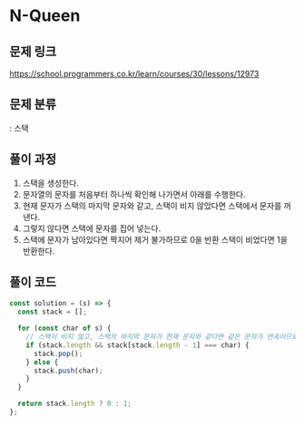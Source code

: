 # N-Queen

## 문제 링크

https://school.programmers.co.kr/learn/courses/30/lessons/12973

## 문제 분류

: 스택

## 풀이 과정

1. 스택을 생성한다.
2. 문자열의 문자를 처음부터 하나씩 확인해 나가면서 아래를 수행한다.
3. 현재 문자가 스택의 마지막 문자와 같고, 스택이 비지 않았다면 스택에서 문자를 꺼낸다.
4. 그렇지 않다면 스택에 문자를 집어 넣는다.
5. 스택에 문자가 남아있다면 짝지어 제거 불가하므로 0을 반환 스택이 비었다면 1을 반환한다.

## 풀이 코드

```js
const solution = (s) => {
  const stack = [];

  for (const char of s) {
    // 스택이 비지 않고, 스택의 마지막 문자가 현재 문자와 같다면 같은 문자가 연속이므로 제거
    if (stack.length && stack[stack.length - 1] === char) {
      stack.pop();
    } else {
      stack.push(char);
    }
  }

  return stack.length ? 0 : 1;
};
```
